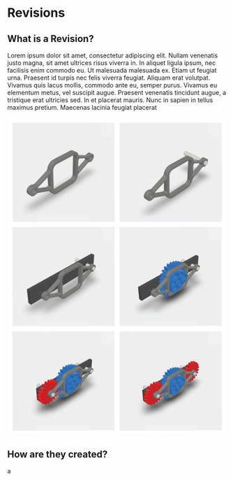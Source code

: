# Revisions

## What is a Revision?

Lorem ipsum dolor sit amet, consectetur adipiscing elit. Nullam venenatis justo magna, sit amet ultrices risus viverra in. In aliquet ligula ipsum, nec facilisis enim commodo eu. Ut malesuada malesuada ex. Etiam ut feugiat urna. Praesent id turpis nec felis viverra feugiat. Aliquam erat volutpat. Vivamus quis lacus mollis, commodo ante eu, semper purus. Vivamus eu elementum metus, vel suscipit augue. Praesent venenatis tincidunt augue, a tristique erat ultricies sed. In et placerat mauris. Nunc in sapien in tellus maximus pretium. Maecenas lacinia feugiat placerat

![](../.gitbook/assets/historycombined.jpg)

## How are they created?

a

